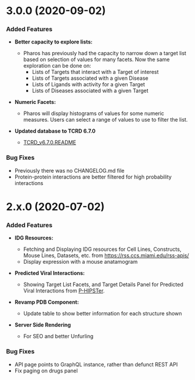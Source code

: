 # 3.0.0 (2020-09-02)

### Added Features
* **Better capacity to explore lists:**
    * Pharos has previously had the capacity to narrow down a target list based on selection of values for many facets. Now the same exploration can be done on:
        * Lists of Targets that interact with a Target of interest
        * Lists of Targets associated with a given Disease
        * Lists of Ligands with activity for a given Target
        * Lists of Diseases associated with a given Target

* **Numeric Facets:** 
    * Pharos will display histograms of values for some numeric measures. Users can select a range of values to use to filter the list. 
    
* **Updated database to TCRD 6.7.0**
    * <a href="http://juniper.health.unm.edu/tcrd/download/TCRD_v6.7.0.README" target="_blank">TCRD_v6.7.0.README</a>
    

### Bug Fixes
* Previously there was no CHANGELOG.md file
* Protein-protein interactions are better filtered for high probability interactions


# 2.x.0 (2020-07-02)

### Added Features
* **IDG Resources:**
    * Fetching and Displaying IDG resources for Cell Lines, Constructs, Mouse Lines, Datasets, etc. from <a href="https://rss.ccs.miami.edu/rss-apis/" target="_blank">https://rss.ccs.miami.edu/rss-apis/</a>
    * Display expression with a mouse anatamogram

* **Predicted Viral Interactions:**
    * Showing Target List Facets, and Target Details Panel for Predicted Viral Interactions from <a href="http://phipster.org/" target="_blank">P-HIPSTer</a>.
      
* **Revamp PDB Component:**
    * Update table to show better information for each structure shown
    
* **Server Side Rendering**
    * For SEO and better Unfurling

### Bug Fixes

* API page points to GraphQL instance, rather than defunct REST API
* Fix paging on drugs panel
